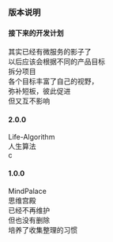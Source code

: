 ### 版本说明
#### 接下来的开发计划
其实已经有微服务的影子了  
以后应该会根据不同的产品目标  
拆分项目  
各个目标丰富了自己的视野，  
弥补短板，彼此促进  
但又互不影响  

#### 2.0.0
Life-Algorithm  
人生算法  
c

#### 1.0.0
MindPalace  
思维宫殿  
已经不再维护  
但也没有删除  
培养了收集整理的习惯  
